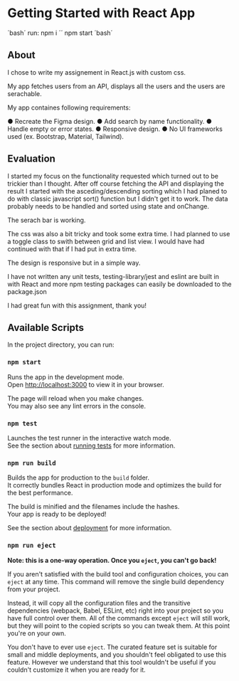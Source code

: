 # Getting Started with React App

´bash´
run: npm i
´´
npm start
´bash´

## About

I chose to write my assignement in React.js with custom css.

My app fetches users from an API, displays all the users and the users are serachable. 

My app containes following requirements:

● Recreate the Figma design.
● Add search by name functionality.
● Handle empty or error states.
● Responsive design.
● No UI frameworks used (ex. Bootstrap, Material, Tailwind).

## Evaluation 

I started my focus on the functionality requested which turned out to be trickier than I thought. After off course fetching the API and displaying the result I started with the asceding/descending sorting which I had planed to do with classic javascript sort() function but I didn't get it to work. The data probably needs to be handled and sorted using state and onChange. 

The serach bar is working.

The css was also a bit tricky and took some extra time. I had planned to use a toggle class to swith between grid and list view. I would have had continued with that if I had put in extra time.

The design is responsive but in a simple way.

I have not written any unit tests, testing-library/jest and eslint are built in with React and more npm testing packages can easily be downloaded to the package.json

I had great fun with this assignment, thank you!

## Available Scripts

In the project directory, you can run:

### `npm start`

Runs the app in the development mode.\
Open [http://localhost:3000](http://localhost:3000) to view it in your browser.

The page will reload when you make changes.\
You may also see any lint errors in the console.

### `npm test`

Launches the test runner in the interactive watch mode.\
See the section about [running tests](https://facebook.github.io/create-react-app/docs/running-tests) for more information.

### `npm run build`

Builds the app for production to the `build` folder.\
It correctly bundles React in production mode and optimizes the build for the best performance.

The build is minified and the filenames include the hashes.\
Your app is ready to be deployed!

See the section about [deployment](https://facebook.github.io/create-react-app/docs/deployment) for more information.

### `npm run eject`

**Note: this is a one-way operation. Once you `eject`, you can't go back!**

If you aren't satisfied with the build tool and configuration choices, you can `eject` at any time. This command will remove the single build dependency from your project.

Instead, it will copy all the configuration files and the transitive dependencies (webpack, Babel, ESLint, etc) right into your project so you have full control over them. All of the commands except `eject` will still work, but they will point to the copied scripts so you can tweak them. At this point you're on your own.

You don't have to ever use `eject`. The curated feature set is suitable for small and middle deployments, and you shouldn't feel obligated to use this feature. However we understand that this tool wouldn't be useful if you couldn't customize it when you are ready for it.

